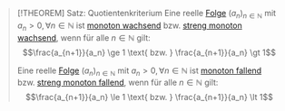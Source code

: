 > [!THEOREM] Satz: Quotientenkriterium
> Eine reelle [Folge](../Folge.md) $(a_n)_{n\in\mathbb{N}}$ mit $a_n \gt 0, \forall n\in\mathbb{N}$ ist [monoton wachsend](Monotonie%20reeller%20Folgen.md) bzw. [streng monoton wachsend](Monotonie%20reeller%20Folgen.md), wenn für alle $n \in \mathbb{N}$ gilt:
> $$\frac{a_{n+1}}{a_n} \ge 1 \text{ bzw. } \frac{a_{n+1}}{a_n} \gt 1$$
> 
> Eine reelle [Folge](../Folge.md) $(a_n)_{n\in\mathbb{N}}$ mit $a_n \gt 0, \forall n\in\mathbb{N}$ ist [monoton fallend](Monotonie%20reeller%20Folgen.md) bzw. [streng monoton fallend](Monotonie%20reeller%20Folgen.md), wenn für alle $n \in \mathbb{N}$ gilt:
> $$\frac{a_{n+1}}{a_n} \le 1 \text{ bzw. } \frac{a_{n+1}}{a_n} \lt 1$$